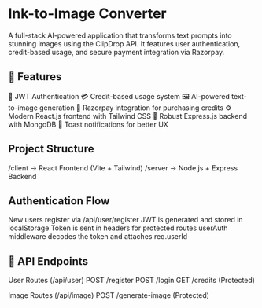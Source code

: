 # Ink-to-Image Converter
A full-stack AI-powered application that transforms text prompts into stunning images using the ClipDrop API. It features user authentication, credit-based usage, and secure payment integration via Razorpay.

## 🚀 Features
🔐 JWT Authentication
💳 Credit-based usage system
🖼️ AI-powered text-to-image generation
🛒 Razorpay integration for purchasing credits
⚙️ Modern React.js frontend with Tailwind CSS
🔧 Robust Express.js backend with MongoDB
🔔 Toast notifications for better UX

## Project Structure
/client → React Frontend (Vite + Tailwind)
/server → Node.js + Express Backend

## Authentication Flow
New users register via /api/user/register
JWT is generated and stored in localStorage
Token is sent in headers for protected routes
userAuth middleware decodes the token and attaches req.userId

## 🧾 API Endpoints

User Routes (/api/user)
POST /register
POST /login
GET /credits (Protected)

Image Routes (/api/image)
POST /generate-image (Protected)

